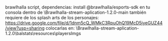 brawlhalla script, dependencias:
install @brawlhalla/esports-sdk en tu consola dentro de \Brawlhalla-stream-aplication-1.2.0-main
también requiere de los splash arts de los personajes:
https://drive.google.com/file/d/1dnm5cQ_WMkC3RpuOhQ19McD5jyeGUZ44/view?usp=sharing
colocarlas en: \Brawlhalla-stream-aplication-1.2.0\balstats\resources\playersImgs

